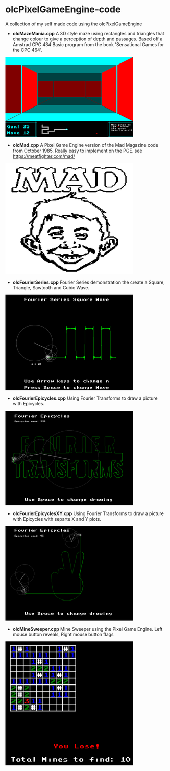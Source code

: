 # olcPixelGameEngine-code
A collection of my self made code using the olcPixelGameEngine

- **olcMazeMania.cpp** A 3D style maze using rectangles and triangles that change colour to give a perception of depth and passages.  Based off a Amstrad CPC 434 Basic program from the book 'Sensational Games for the CPC 464'. 
<img src="/images/olcMazeMania.png" alt="olcMazeMania" width="400">

- **olcMad.cpp** A Pixel Game Engine version of the Mad Magazine code from October 1985.  Really easy to implement on the PGE.  see https://meatfighter.com/mad/
<img src="/images/olcMad.png" alt="olcMad" width="400">

- **olcFourierSeries.cpp** Fourier Series demonstration the create a Square, Triangle, Sawtooth and Cubic Wave.
<img src="/images/olcFourierSeries.png" alt="olcFourierSeries" width="400">

- **olcFourierEpicycles.cpp** Using Fourier Transforms to draw a picture with Epicycles.
<img src="/images/olcFourierEpicycles.png" alt="olcFourierEpicycles" width="400">

- **olcFourierEpicyclesXY.cpp** Using Fourier Transforms to draw a picture with Epicycles with separte X and Y plots.
<img src="/images/olcFourierEpicyclesXY.png" alt="olcFourierEpicyclesXY" width="400">

- **olcMineSweeper.cpp** Mine Sweeper using the Pixel Game Engine.  Left mouse button reveals, Right mouse button flags
<img src="/images/olcMineSweeper.png" alt="olcMineSweeper" width="400">
